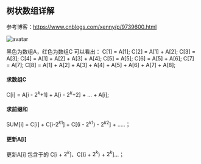 ## 树状数组详解

参考博客：https://www.cnblogs.com/xenny/p/9739600.html


![avatar](https://img2018.cnblogs.com/blog/1448672/201810/1448672-20181003121604644-268531484.png)

黑色为数组A，红色为数组C
可以看出：
C[1] = A[1];
C[2] = A[1] + A[2];
C[3] = A[3];
C[4] = A[1] + A[2] + A[3] + A[4];
C[5] = A[5];
C[6] = A[5] + A[6];
C[7] = A[7];
C[8] = A[1] + A[2] + A[3] + A[4] + A[5] + A[6] + A[7] + A[8];


#### 求数组C
C[i] = A[i - $2^k$+1] + A[i - $2^k$+2] + ... + A[i]; 

#### 求前缀和
SUM[i] = C[i] + C[i-$2^{k1}$] + C[(i - $2^{k1}$) - $2^{k2}$] + .....；

#### 更新A[i]
更新A[i] 包含于的 C[i + $2^k$]、C[(i + $2^k$) + $2^k$]...；